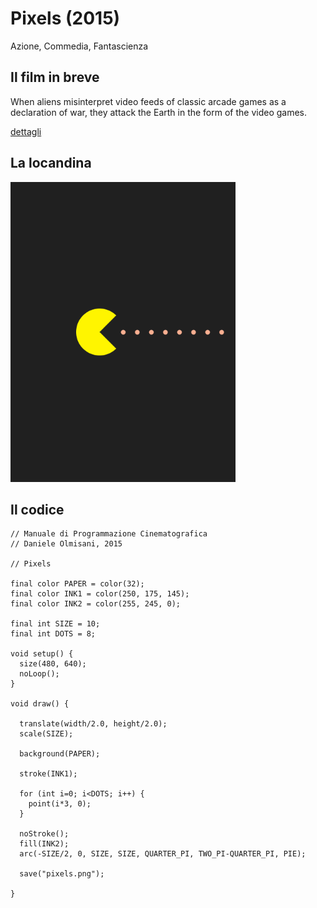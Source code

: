 # Pixels (2015)

Azione, Commedia, Fantascienza

## Il film in breve
When aliens misinterpret video feeds of classic arcade games as a declaration of war, they attack the Earth in the form of the video games.

[dettagli](https://www.imdb.com/title/tt2120120/)

## La locandina
<img src="pixels.png"  width="360px" title="Pixels">


## Il codice
```processing
// Manuale di Programmazione Cinematografica
// Daniele Olmisani, 2015

// Pixels

final color PAPER = color(32);
final color INK1 = color(250, 175, 145);
final color INK2 = color(255, 245, 0);

final int SIZE = 10;
final int DOTS = 8;

void setup() {
  size(480, 640);
  noLoop();
}

void draw() {
  
  translate(width/2.0, height/2.0);
  scale(SIZE);
  
  background(PAPER);
  
  stroke(INK1);
  
  for (int i=0; i<DOTS; i++) {
    point(i*3, 0);
  }
  
  noStroke();
  fill(INK2);
  arc(-SIZE/2, 0, SIZE, SIZE, QUARTER_PI, TWO_PI-QUARTER_PI, PIE);
  
  save("pixels.png");
  
}
```

